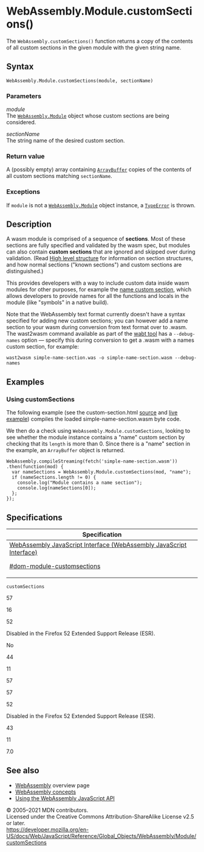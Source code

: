 # WebAssembly.Module.customSections()

The `WebAssembly.customSections()` function returns a copy of the contents of all custom sections in the given module with the given string name.

## Syntax

    WebAssembly.Module.customSections(module, sectionName)

### Parameters

_module_  
The [`WebAssembly.Module`](../module) object whose custom sections are being considered.

_sectionName_  
The string name of the desired custom section.

### Return value

A (possibly empty) array containing [`ArrayBuffer`](https://developer.mozilla.org/en-US/docs/Web/JavaScript/Reference/Global_Objects/ArrayBuffer) copies of the contents of all custom sections matching `sectionName`.

### Exceptions

If `module` is not a [`WebAssembly.Module`](../module) object instance, a [`TypeError`](../../typeerror) is thrown.

## Description

A wasm module is comprised of a sequence of **sections**. Most of these sections are fully specified and validated by the wasm spec, but modules can also contain **custom sections** that are ignored and skipped over during validation. (Read [High level structure](https://github.com/WebAssembly/design/blob/master/BinaryEncoding.md#high-level-structure) for information on section structures, and how normal sections ("known sections") and custom sections are distinguished.)

This provides developers with a way to include custom data inside wasm modules for other purposes, for example the [name custom section](https://github.com/WebAssembly/design/blob/master/BinaryEncoding.md#name-section), which allows developers to provide names for all the functions and locals in the module (like "symbols" in a native build).

Note that the WebAssembly text format currently doesn't have a syntax specified for adding new custom sections; you can however add a name section to your wasm during conversion from text format over to .wasm. The wast2wasm command available as part of the [wabt tool](https://github.com/webassembly/wabt) has a `--debug-names` option — specify this during conversion to get a .wasm with a names custom section, for example:

    wast2wasm simple-name-section.was -o simple-name-section.wasm --debug-names

## Examples

### Using customSections

The following example (see the custom-section.html [source](https://github.com/mdn/webassembly-examples/blob/master/other-examples/custom-section.html) and [live example](https://mdn.github.io/webassembly-examples/other-examples/custom-section.html)) compiles the loaded simple-name-section.wasm byte code.

We then do a check using `WebAssembly.Module.customSections`, looking to see whether the module instance contains a "name" custom section by checking that its `length` is more than 0. Since there is a "name" section in the example, an `ArrayBuffer` object is returned.

    WebAssembly.compileStreaming(fetch('simple-name-section.wasm'))
    .then(function(mod) {
      var nameSections = WebAssembly.Module.customSections(mod, "name");
      if (nameSections.length != 0) {
        console.log("Module contains a name section");
        console.log(nameSections[0]);
      };
    });

## Specifications

<table>
<thead>
<tr class="header">
<th>Specification</th>
</tr>
</thead>
<tbody>
<tr class="odd">
<td>
<a href="https://webassembly.github.io/spec/js-api/#dom-module-customsections">WebAssembly JavaScript Interface (WebAssembly JavaScript Interface) 
<br/>

<span class="small">#dom-module-customsections</span>
</a>
</td>
</tr>
</tbody>
</table>

`customSections`

57

16

52

Disabled in the Firefox 52 Extended Support Release (ESR).

No

44

11

57

57

52

Disabled in the Firefox 52 Extended Support Release (ESR).

43

11

7.0

## See also

-   [WebAssembly](https://developer.mozilla.org/en-US/docs/WebAssembly) overview page
-   [WebAssembly concepts](https://developer.mozilla.org/en-US/docs/WebAssembly/Concepts)
-   [Using the WebAssembly JavaScript API](https://developer.mozilla.org/en-US/docs/WebAssembly/Using_the_JavaScript_API)

© 2005–2021 MDN contributors.  
Licensed under the Creative Commons Attribution-ShareAlike License v2.5 or later.  
<a href="https://developer.mozilla.org/en-US/docs/Web/JavaScript/Reference/Global_Objects/WebAssembly/Module/customSections" class="_attribution-link">https://developer.mozilla.org/en-US/docs/Web/JavaScript/Reference/Global_Objects/WebAssembly/Module/customSections</a>
